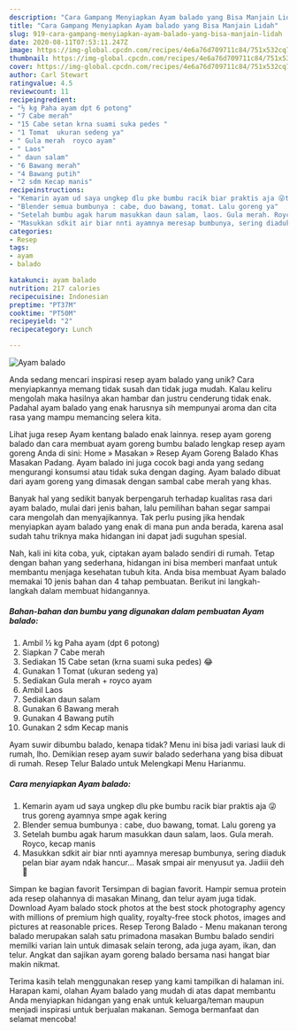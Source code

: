 ```yaml
---
description: "Cara Gampang Menyiapkan Ayam balado yang Bisa Manjain Lidah"
title: "Cara Gampang Menyiapkan Ayam balado yang Bisa Manjain Lidah"
slug: 919-cara-gampang-menyiapkan-ayam-balado-yang-bisa-manjain-lidah
date: 2020-08-11T07:53:11.247Z
image: https://img-global.cpcdn.com/recipes/4e6a76d709711c84/751x532cq70/ayam-balado-foto-resep-utama.jpg
thumbnail: https://img-global.cpcdn.com/recipes/4e6a76d709711c84/751x532cq70/ayam-balado-foto-resep-utama.jpg
cover: https://img-global.cpcdn.com/recipes/4e6a76d709711c84/751x532cq70/ayam-balado-foto-resep-utama.jpg
author: Carl Stewart
ratingvalue: 4.5
reviewcount: 11
recipeingredient:
- "½ kg Paha ayam dpt 6 potong"
- "7 Cabe merah"
- "15 Cabe setan krna suami suka pedes "
- "1 Tomat  ukuran sedeng ya"
- " Gula merah  royco ayam"
- " Laos"
- " daun salam"
- "6 Bawang merah"
- "4 Bawang putih"
- "2 sdm Kecap manis"
recipeinstructions:
- "Kemarin ayam ud saya ungkep dlu pke bumbu racik biar praktis aja 😜trus goreng ayamnya smpe agak kering"
- "Blender semua bumbunya : cabe, duo bawang, tomat. Lalu goreng ya"
- "Setelah bumbu agak harum masukkan daun salam, laos. Gula merah. Royco, kecap manis"
- "Masukkan sdkit air biar nnti ayamnya meresap bumbunya, sering diaduk pelan biar ayam ndak hancur... Masak smpai air menyusut ya. Jadiii deh 😬"
categories:
- Resep
tags:
- ayam
- balado

katakunci: ayam balado 
nutrition: 217 calories
recipecuisine: Indonesian
preptime: "PT37M"
cooktime: "PT50M"
recipeyield: "2"
recipecategory: Lunch

---
```



![Ayam balado](https://img-global.cpcdn.com/recipes/4e6a76d709711c84/751x532cq70/ayam-balado-foto-resep-utama.jpg)

Anda sedang mencari inspirasi resep ayam balado yang unik? Cara menyiapkannya memang tidak susah dan tidak juga mudah. Kalau keliru mengolah maka hasilnya akan hambar dan justru cenderung tidak enak. Padahal ayam balado yang enak harusnya sih mempunyai aroma dan cita rasa yang mampu memancing selera kita.

Lihat juga resep Ayam kentang balado enak lainnya. resep ayam goreng balado dan cara membuat ayam goreng bumbu balado lengkap resep ayam goreng Anda di sini: Home » Masakan » Resep Ayam Goreng Balado Khas Masakan Padang. Ayam balado ini juga cocok bagi anda yang sedang mengurangi konsumsi atau tidak suka dengan daging. Ayam balado dibuat dari ayam goreng yang dimasak dengan sambal cabe merah yang khas.

Banyak hal yang sedikit banyak berpengaruh terhadap kualitas rasa dari ayam balado, mulai dari jenis bahan, lalu pemilihan bahan segar sampai cara mengolah dan menyajikannya. Tak perlu pusing jika hendak menyiapkan ayam balado yang enak di mana pun anda berada, karena asal sudah tahu triknya maka hidangan ini dapat jadi suguhan spesial.


Nah, kali ini kita coba, yuk, ciptakan ayam balado sendiri di rumah. Tetap dengan bahan yang sederhana, hidangan ini bisa memberi manfaat untuk membantu menjaga kesehatan tubuh kita. Anda bisa membuat Ayam balado memakai 10 jenis bahan dan 4 tahap pembuatan. Berikut ini langkah-langkah dalam membuat hidangannya.

<!--inarticleads1-->

##### Bahan-bahan dan bumbu yang digunakan dalam pembuatan Ayam balado:

1. Ambil ½ kg Paha ayam (dpt 6 potong)
1. Siapkan 7 Cabe merah
1. Sediakan 15 Cabe setan (krna suami suka pedes) 😂
1. Gunakan 1 Tomat  (ukuran sedeng ya)
1. Sediakan  Gula merah + royco ayam
1. Ambil  Laos
1. Sediakan  daun salam
1. Gunakan 6 Bawang merah
1. Gunakan 4 Bawang putih
1. Gunakan 2 sdm Kecap manis


Ayam suwir dibumbu balado, kenapa tidak? Menu ini bisa jadi variasi lauk di rumah, lho. Demikian resep ayam suwir balado sederhana yang bisa dibuat di rumah. Resep Telur Balado untuk Melengkapi Menu Harianmu. 

<!--inarticleads2-->

##### Cara menyiapkan Ayam balado:

1. Kemarin ayam ud saya ungkep dlu pke bumbu racik biar praktis aja 😜trus goreng ayamnya smpe agak kering
1. Blender semua bumbunya : cabe, duo bawang, tomat. Lalu goreng ya
1. Setelah bumbu agak harum masukkan daun salam, laos. Gula merah. Royco, kecap manis
1. Masukkan sdkit air biar nnti ayamnya meresap bumbunya, sering diaduk pelan biar ayam ndak hancur... Masak smpai air menyusut ya. Jadiii deh 😬


Simpan ke bagian favorit Tersimpan di bagian favorit. Hampir semua protein ada resep olahannya di masakan Minang, dan telur ayam juga tidak. Download Ayam balado stock photos at the best stock photography agency with millions of premium high quality, royalty-free stock photos, images and pictures at reasonable prices. Resep Terong Balado - Menu makanan terong balado merupakan salah satu primadona masakan Bumbu balado sendiri memilki varian lain untuk dimasak selain terong, ada juga ayam, ikan, dan telur. Angkat dan sajikan ayam goreng balado bersama nasi hangat biar makin nikmat. 

Terima kasih telah menggunakan resep yang kami tampilkan di halaman ini. Harapan kami, olahan Ayam balado yang mudah di atas dapat membantu Anda menyiapkan hidangan yang enak untuk keluarga/teman maupun menjadi inspirasi untuk berjualan makanan. Semoga bermanfaat dan selamat mencoba!
